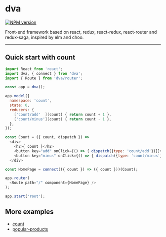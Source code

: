 # dva

[![NPM version](https://img.shields.io/npm/v/dva.svg?style=flat)](https://npmjs.org/package/dva)

Front-end framework based on react, redux, react-redux, react-router and redux-saga, inspired by elm and choo.

----

## Quick start with count

```javascript
import React from 'react';
import dva, { connect } from 'dva';
import { Route } from 'dva/router';

const app = dva();

app.model({
  namespace: 'count',
  state: 0,
  reducers: {
    ['count/add'  ](count) { return count + 1 },
    ['count/minus'](count) { return count - 1 },
  },
});

const Count = ({ count, dispatch }) =>
  <div>
    <h2>{ count }</h2>
    <button key="add" onClick={() => { dispatch({type: 'count/add'})}}>+</button>
    <button key="minus" onClick={() => { dispatch({type: 'count/minus'})}}>-</button>
  </div>

const HomePage = connect(({ count }) => ({ count }))(Count);

app.router(
  <Route path="/" component={HomePage} />
);

app.start('root');
```

## More examples

- [count](./examples/count)
- [popular-products](./examples/popular-products)

